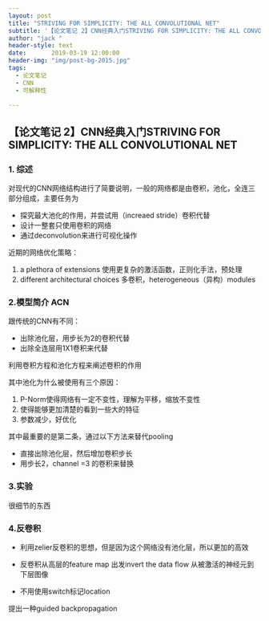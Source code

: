```yaml
---
layout: post
title: "STRIVING FOR SIMPLICITY: THE ALL CONVOLUTIONAL NET"
subtitle: '【论文笔记 2】CNN经典入门STRIVING FOR SIMPLICITY: THE ALL CONVOLUTIONAL NET'
author: "jack "
header-style: text
date:       2019-03-19 12:00:00
header-img: "img/post-bg-2015.jpg"
tags:
  - 论文笔记
  - CNN
  - 可解释性

---
```




## 【论文笔记 2】CNN经典入门STRIVING FOR SIMPLICITY: THE ALL CONVOLUTIONAL NET

### 1. 综述

对现代的CNN网络结构进行了简要说明，一般的网络都是由卷积，池化，全连三部分组成，主要任务为

+ 探究最大池化的作用，并尝试用（increaed stride）卷积代替
+ 设计一整套只使用卷积的网络
+ 通过deconvolution来进行可视化操作

近期的网络优化策略：

1.  a plethora of extensions  使用更复杂的激活函数，正则化手法，预处理
2. different architectural choices 多卷积，heterogeneous（异构）modules

### 2.模型简介 ACN

跟传统的CNN有不同：

+ 出除池化层，用步长为2的卷积代替
+ 出除全连层用1X1卷积来代替

利用卷积方程和池化方程来阐述卷积的作用

其中池化为什么被使用有三个原因：

1. P-Norm使得网络有一定不变性，理解为平移，缩放不变性
2. 使得能够更加清楚的看到一些大的特征
3. 参数减少，好优化

其中最重要的是第二条，通过以下方法来替代pooling

+ 直接出除池化层，然后增加卷积步长
+ 用步长2，channel =3 的卷积来替换

### 3.实验

   很细节的东西

### 4.反卷积

+ 利用zelier反卷积的思想，但是因为这个网络没有池化层，所以更加的高效

+ 反卷积从高层的feature map 出发invert the data flow 从被激活的神经元到下层图像

+ 不用使用switch标记location

提出一种guided backpropagation






